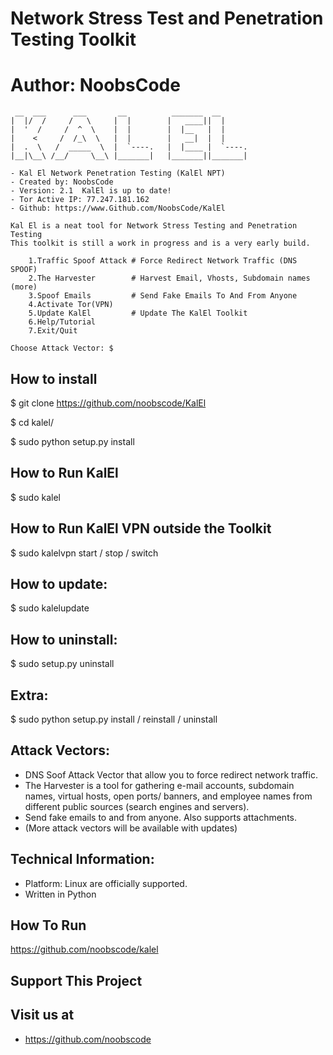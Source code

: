 # Network Stress Test and Penetration Testing Toolkit
# Author: NoobsCode
```
 __  ___      ___       __          _______  __
|  |/  /     /   \     |  |        |   ____||  |
|  '  /     /  ^  \    |  |        |  |__   |  |
|    <     /  /_\  \   |  |        |   __|  |  |
|  .  \   /  _____  \  |  `----.   |  |____ |  `----.
|__|\__\ /__/     \__\ |_______|   |_______||_______|

- Kal El Network Penetration Testing (KalEl NPT)
- Created by: NoobsCode   
- Version: 2.1  KalEl is up to date!
- Tor Active IP: 77.247.181.162
- Github: https://www.Github.com/NoobsCode/KalEl

Kal El is a neat tool for Network Stress Testing and Penetration Testing
This toolkit is still a work in progress and is a very early build.

    1.Traffic Spoof Attack # Force Redirect Network Traffic (DNS SPOOF)
    2.The Harvester        # Harvest Email, Vhosts, Subdomain names (more)
    3.Spoof Emails         # Send Fake Emails To And From Anyone
    4.Activate Tor(VPN)
    5.Update KalEl         # Update The KalEl Toolkit
    6.Help/Tutorial
    7.Exit/Quit

Choose Attack Vector: $
```
How to install
-------------------
$ git clone https://github.com/noobscode/KalEl

$ cd kalel/

$ sudo python setup.py install

How to Run KalEl
-------------------
$ sudo kalel

How to Run KalEl VPN outside the Toolkit
-------------------
$ sudo kalelvpn start / stop / switch

How to update:
-------------------
$ sudo kalelupdate

How to uninstall:
-------------------
$ sudo setup.py uninstall

Extra:
-------------------
$ sudo python setup.py install / reinstall / uninstall

Attack Vectors:
-------------------
* DNS Soof Attack Vector that allow you to force redirect network traffic.
* The Harvester is a tool for gathering e-mail accounts, subdomain names, virtual hosts, open ports/ banners, and employee names from different public sources (search engines and servers).
* Send fake emails to and from anyone. Also supports attachments.
* (More attack vectors will be available with updates)

Technical Information:
-------------------------------
* Platform: Linux are officially supported.
* Written in Python

How To Run
----------
https://github.com/noobscode/kalel

Support This Project
--------------------

  Visit us at
  -----------
* https://github.com/noobscode
